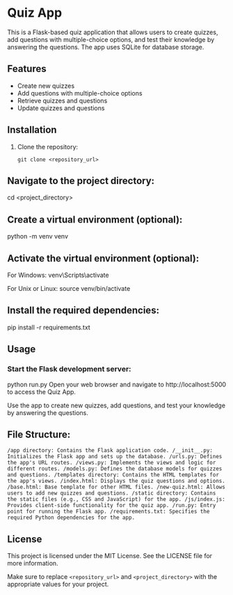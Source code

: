 # Quiz App

This is a Flask-based quiz application that allows users to create quizzes, add questions with multiple-choice options, and test their knowledge by answering the questions. The app uses SQLite for database storage.

## Features

- Create new quizzes
- Add questions with multiple-choice options
- Retrieve quizzes and questions
- Update quizzes and questions

## Installation

1. Clone the repository:

   ```shell
   git clone <repository_url>
   
## Navigate to the project directory:
cd <project_directory>

## Create a virtual environment (optional):
python -m venv venv

## Activate the virtual environment (optional):
For Windows:
venv\Scripts\activate

For Unix or Linux:
source venv/bin/activate


## Install the required dependencies:
pip install -r requirements.txt


## Usage
### Start the Flask development server:
python run.py
Open your web browser and navigate to http://localhost:5000 to access the Quiz App.

Use the app to create new quizzes, add questions, and test your knowledge by answering the questions.

## File Structure:

`/app directory: Contains the Flask application code.
/__init__.py: Initializes the Flask app and sets up the database.
/urls.py: Defines the app's URL routes.
/views.py: Implements the views and logic for different routes.
/models.py: Defines the database models for quizzes and questions.
/templates directory: Contains the HTML templates for the app's views.
/index.html: Displays the quiz questions and options.
/base.html: Base template for other HTML files.
/new-quiz.html: Allows users to add new quizzes and questions.
/static directory: Contains the static files (e.g., CSS and JavaScript) for the app.
/js/index.js: Provides client-side functionality for the quiz app.
/run.py: Entry point for running the Flask app.
/requirements.txt: Specifies the required Python dependencies for the app.`

## License
This project is licensed under the MIT License. See the LICENSE file for more information.

Make sure to replace `<repository_url>` and `<project_directory>` with the appropriate values for your project.






